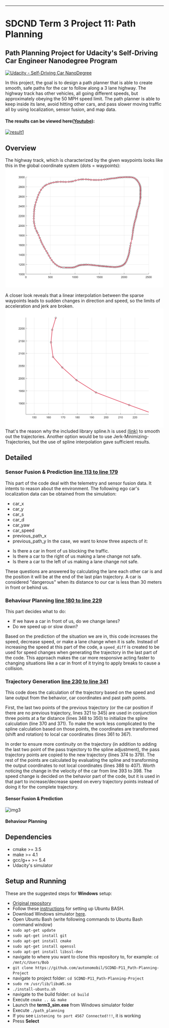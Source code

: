 [//]: # (Image References)

[img1]: ./images/waypoints1.png "waypoints1"
[img2]: ./images/waypoints2.png "waypoints2"
[img3]: ./images/state.png "state"
[img4]: ./images/example.png "example"
___
# SDCND Term 3 Project 11: Path Planning
## Path Planning Project for Udacity's Self-Driving Car Engineer Nanodegree Program
[![Udacity - Self-Driving Car NanoDegree](https://s3.amazonaws.com/udacity-sdc/github/shield-carnd.svg)](http://www.udacity.com/drive)

In this project, the goal is to design a path planner that is able to create smooth, safe paths for the car to follow along a 3 lane highway. The highway track has other vehicles, all going different speeds, but approximately obeying the 50 MPH speed limit. The path planner is able to keep inside its lane, avoid hitting other cars, and pass slower moving traffic all by using localization, sensor fusion, and map data.

#### The results can be viewed here([Youtube](https://youtu.be/8EBtGReGX-E)):
[![result1](https://img.youtube.com/vi/8EBtGReGX-E/0.jpg)](https://youtu.be/8EBtGReGX-E)


## Overview
The highway track, which is characterized by the given waypoints looks like this in the global coordinate system (dots = waypoints):
![img1]

A closer look reveals that a linear interpolation between the sparse waypoints leads to sudden changes in direction and speed, so the limits of acceleration and jerk are broken.
![img2]
That's the reason why the included library spline.h is used [(link)](https://kluge.in-chemnitz.de/opensource/spline/) to smooth out the trajectories. Another option would be to use Jerk-Minimizing-Trajectories, but the use of spline interpolation gave sufficient results.



## Detailed
### Sensor Fusion & Prediction [line 113 to line 179](./src/main.cpp#L113)
This part of the code deal with the telemetry and sensor fusion data. It intents to reason about the environment. The following ego car's localization data can be obtained from the simulation:
+ car_x
+ car_y
+ car_s
+ car_d
+ car_yaw
+ car_speed 
+ previous_path_x 
+ previous_path_y  In the case, we want to know three aspects of it:

- Is there a car in front of us blocking the traffic.
- Is there a car to the right of us making a lane change not safe.
- Is there a car to the left of us making a lane change not safe.

These questions are answered by calculating the lane each other car is and the position it will be at the end of the last plan trajectory. A car is considered "dangerous" when its distance to our car is less than 30 meters in front or behind us.

### Behaviour Planning [line 180 to line 229](./src/main.cpp#L180)
This part decides what to do:
  - If we have a car in front of us, do we change lanes?
  - Do we speed up or slow down?

Based on the prediction of the situation we are in, this code increases the speed, decrease speed, or make a lane change when it is safe. Instead of increasing the speed at this part of the code, a `speed_diff` is created to be used for speed changes when generating the trajectory in the last part of the code. This approach makes the car more responsive acting faster to changing situations like a car in front of it trying to apply breaks to cause a collision.

### Trajectory Generation [line 230 to line 341](./src/main.cpp#L230)
This code does the calculation of the trajectory based on the speed and lane output from the behavior, car coordinates and past path points.

First, the last two points of the previous trajectory (or the car position if there are no previous trajectory, lines 321 to 345) are used in conjunction three points at a far distance (lines 348 to 350) to initialize the spline calculation (line 370 and 371). To make the work less complicated to the spline calculation based on those points, the coordinates are transformed (shift and rotation) to local car coordinates (lines 361 to 367).

In order to ensure more continuity on the trajectory (in addition to adding the last two point of the pass trajectory to the spline adjustment), the pass trajectory points are copied to the new trajectory (lines 374 to 379). The rest of the points are calculated by evaluating the spline and transforming the output coordinates to not local coordinates (lines 388 to 407). Worth noticing the change in the velocity of the car from line 393 to 398. The speed change is decided on the behavior part of the code, but it is used in that part to increase/decrease speed on every trajectory points instead of doing it for the complete trajectory.

#### Sensor Fusion & Prediction

![img3]

#### Behaviour Planning






## Dependencies

* cmake >= 3.5
* make >= 4.1
* gcc/g++ >= 5.4
* Udacity's simulator

## Setup and Running
These are the suggested steps for **Windows** setup:
* [Original repository](https://github.com/udacity/CarND-MPC-Project)
* Follow these [instructions](https://www.howtogeek.com/249966/how-to-install-and-use-the-linux-bash-shell-on-windows-10/) for setting up Ubuntu BASH.
* Download Windows simulator [here](https://github.com/udacity/self-driving-car-sim/releases/tag/T3_v1.2).
* Open Ubuntu Bash (write following commands to Ubuntu Bash command window)
* ``sudo apt-get update``
* ``sudo apt-get install git``
* ``sudo apt-get install cmake``
* ``sudo apt-get install openssl``
* ``sudo apt-get install libssl-dev``
* navigate to where you want to clone this repository to, for example:
 ``cd /mnt/c/Users/Bob``
* ``git clone https://github.com/autonomobil/SCDND-P11_Path-Planning-Project``
* navigate to project folder: ``cd SCDND-P11_Path-Planning-Project``
* ``sudo rm /usr/lib/libuWS.so``
* ``./install-ubuntu.sh``
* navigate to the build folder: ``cd build``
* Execute ``cmake .. && make``
* Launch the **term3_sim.exe** from Windows simulator folder
* Execute ``./path_planning``
* If you see ``Listening to port 4567 Connected!!!``, it is working
* Press **Select**



